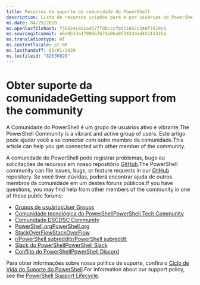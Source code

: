 ```yaml
---
title: Recursos de suporte da comunidade do PowerShell
description: Lista de recursos criados para e por usuários do PowerShell
ms.date: 04/29/2020
ms.openlocfilehash: f35524c8a1a457ffd6cccf0d2165cc340f7519ca
ms.sourcegitcommit: e6a9b13a4799667b74e0ba0f742dded4511d32b4
ms.translationtype: HT
ms.contentlocale: pt-BR
ms.lasthandoff: 05/01/2020
ms.locfileid: "82630828"
---
```

# <a name="getting-support-from-the-community"></a><span data-ttu-id="195d5-103">Obter suporte da comunidade</span><span class="sxs-lookup"><span data-stu-id="195d5-103">Getting support from the community</span></span>

<span data-ttu-id="195d5-104">A Comunidade do PowerShell é um grupo de usuários ativo e vibrante.</span><span class="sxs-lookup"><span data-stu-id="195d5-104">The PowerShell Community is a vibrant and active group of users.</span></span> <span data-ttu-id="195d5-105">Este artigo pode ajudar você a se conectar com outro membro da comunidade.</span><span class="sxs-lookup"><span data-stu-id="195d5-105">This article can help you get connected with other member of the community.</span></span>

<span data-ttu-id="195d5-106">A comunidade do PowerShell pode registrar problemas, bugs ou solicitações de recursos em nosso repositório [GitHub](https://github.com/powershell/powershell/issues).</span><span class="sxs-lookup"><span data-stu-id="195d5-106">The PowerShell community can file issues, bugs, or feature requests in our [GitHub](https://github.com/powershell/powershell/issues) repository.</span></span> <span data-ttu-id="195d5-107">Se você tiver dúvidas, poderá encontrar ajuda de outros membros da comunidade em um destes fóruns públicos:</span><span class="sxs-lookup"><span data-stu-id="195d5-107">If you have questions, you may find help from other members of the community in one of these public forums:</span></span>

- [<span data-ttu-id="195d5-108">Grupos de usuários</span><span class="sxs-lookup"><span data-stu-id="195d5-108">User Groups</span></span>](https://aka.ms/psusergroup)
- [<span data-ttu-id="195d5-109">Comunidade tecnológica do PowerShell</span><span class="sxs-lookup"><span data-stu-id="195d5-109">PowerShell Tech Community</span></span>](https://techcommunity.microsoft.com/t5/PowerShell/ct-p/WindowsPowerShell)
- [<span data-ttu-id="195d5-110">Comunidade DSC</span><span class="sxs-lookup"><span data-stu-id="195d5-110">DSC Community</span></span>](https://dsccommunity.org/)
- [<span data-ttu-id="195d5-111">PowerShell.org</span><span class="sxs-lookup"><span data-stu-id="195d5-111">PowerShell.org</span></span>](https://powershell.org/)
- [<span data-ttu-id="195d5-112">StackOverFlow</span><span class="sxs-lookup"><span data-stu-id="195d5-112">StackOverFlow</span></span>](https://stackoverflow.com/questions/tagged/powershell)
- [<span data-ttu-id="195d5-113">r/PowerShell subreddit</span><span class="sxs-lookup"><span data-stu-id="195d5-113">r/PowerShell subreddit</span></span>](https://www.reddit.com/r/PowerShell/)
- [<span data-ttu-id="195d5-114">Slack do PowerShell</span><span class="sxs-lookup"><span data-stu-id="195d5-114">PowerShell Slack</span></span>](https://join.slack.com/t/powershell/shared_invite/enQtNjk2ODE4MTkxNTY4LWJlOTU3NzBiYWFiMjM3Mzg3M2E5OGJiNGE4YjVhODVlNWNlY2I2ZWRkNGY2NjE4MThiYTg4OWI5NjA4MDM3ZjQ)
- [<span data-ttu-id="195d5-115">Conflito do PowerShell</span><span class="sxs-lookup"><span data-stu-id="195d5-115">PowerShell Discord</span></span>](https://discord.gg/Ju25cw6)

<span data-ttu-id="195d5-116">Para obter informações sobre nossa política de suporte, confira o [Ciclo de Vida do Suporte do PowerShell](/powershell/scripting/powershell-support-lifecycle).</span><span class="sxs-lookup"><span data-stu-id="195d5-116">For information about our support policy, see the [PowerShell Support Lifecycle](/powershell/scripting/powershell-support-lifecycle).</span></span>
